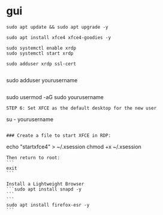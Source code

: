 # gui
```
sudo apt update && sudo apt upgrade -y
```

```
sudo apt install xfce4 xfce4-goodies -y
```

```
sudo systemctl enable xrdp
sudo systemctl start xrdp
```

```
sudo adduser xrdp ssl-cert
```

```

```
sudo adduser yourusername
```

```
sudo usermod -aG sudo yourusername
```
STEP 6: Set XFCE as the default desktop for the new user

```
su - yourusername
```

### Create a file to start XFCE in RDP:

```
echo "startxfce4" > ~/.xsession
chmod +x ~/.xsession
````
Then return to root:
```
exit
```

Install a Lightweight Browser
```sudo apt install snapd -y
```
```
sudo apt install firefox-esr -y
```




